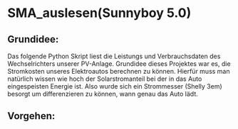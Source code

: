 # SMA_auslesen(Sunnyboy 5.0)

## Grundidee:
Das folgende Python Skript liest die Leistungs und Verbrauchsdaten des Wechselrichters unserer PV-Anlage. Grundidee dieses Projektes war es, die Stromkosten unseres Elektroautos berechnen zu können. Hierfür muss man natürlich wissen wie hoch der Solarstromanteil bei der in das Auto eingespeisten Energie ist. Also wurde sich ein Strommesser (Shelly 3em) besorgt um differenzieren zu können, wann genau das Auto lädt. 

## Vorgehen:


